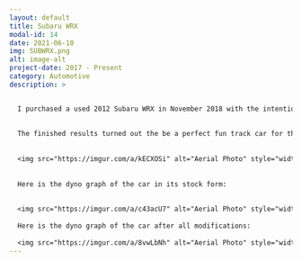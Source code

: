 ```yaml
---
layout: default
title: Subaru WRX
modal-id: 14
date: 2021-06-10
img: SUBWRX.png
alt: image-alt
project-date: 2017 - Present
category: Automotive
description: >


  I purchased a used 2012 Subaru WRX in November 2018 with the intentions of using it as a reliable daily driver as well as a fun weekend track car and cruiser. The vehicle required some general modification to increase the perfomance of it on the track to be competetive with other drivers of the same class. Modifications are as follows, Invidia High Flow Catted Downpiper, Invidia N1 Exhaust, GrimmSpeed EBCS, COBB CAI, COBB Access Port V3, JM Automotive Tune on 91oc by Devin, Short Throw Shifter, Upgraded Rear Sway Bar 20mm, Upgraded Suspension Bushings, Agressive Alignment Front/Rear Camber 1.6DEG/1.4DEG Zero Toe, Secondary Air System Delete, Upgraded Clutch and Pressure Plate. 
  
    
  The finished results turned out the be a perfect fun track car for the weekends, and a still comfortable and tolerable vehicle to take to work:
  
    
  <img src="https://imgur.com/a/kECXOSi" alt="Aerial Photo" style="width: 80%;"/>
  
  
  Here is the dyno graph of the car in its stock form:
  
  
  <img src="https://imgur.com/a/c43acU7" alt="Aerial Photo" style="width: 80%;"/>
  
  Here is the dyno graph of the car after all modifications:  
  
  <img src="https://imgur.com/a/8vwLbNh" alt="Aerial Photo" style="width: 80%;"/>
---
```

